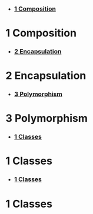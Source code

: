 - ### [1 Composition](#1_Composition)
# <a name="1_Composition"></a> 1 Composition

- ### [2 Encapsulation](#2_Encapsulation)
# <a name="2_Encalpsulation"></a> 2 Encapsulation

- ### [3 Polymorphism](#3_Polymorphism)
# <a name="3_Polymorphism"></a> 3 Polymorphism

- ### [1 Classes](#1_classes)
# <a name="1_classes"></a> 1 Classes

- ### [1 Classes](#1_classes)
# <a name="1_classes"></a> 1 Classes